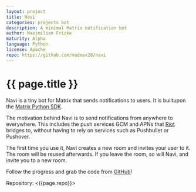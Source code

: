 ```yaml
---
layout: project
title: Navi
categories: projects bot
description: A minimal Matrix notification bot
author: Maximilian Fricke
maturity: Alpha
language: Python
license: Apache
repo: https://github.com/madmax28/navi
---
```


# {{ page.title }}
Navi is a tiny bot for Matrix that sends notifications to users. It is builtupon the [Matrix Python SDK](https://github.com/matrix-org/matrix-python-sdk).

The motivation behind Navi is to send notifications from anywhere to everywhere. This includes the push services GCM and APNs that [Riot](https://riot.im/) bridges to, without having to rely on services such as Pushbullet or Pushover.

The first time you use it, Navi creates a new room and invites your user to it. The room will be reused afterwards. If you leave the room, so will Navi, and invite you to a new room.

Follow the progress and grab the code from [GitHub](https://github.com/madmax28/navi)!

Repository: <{{page.repo}}>
